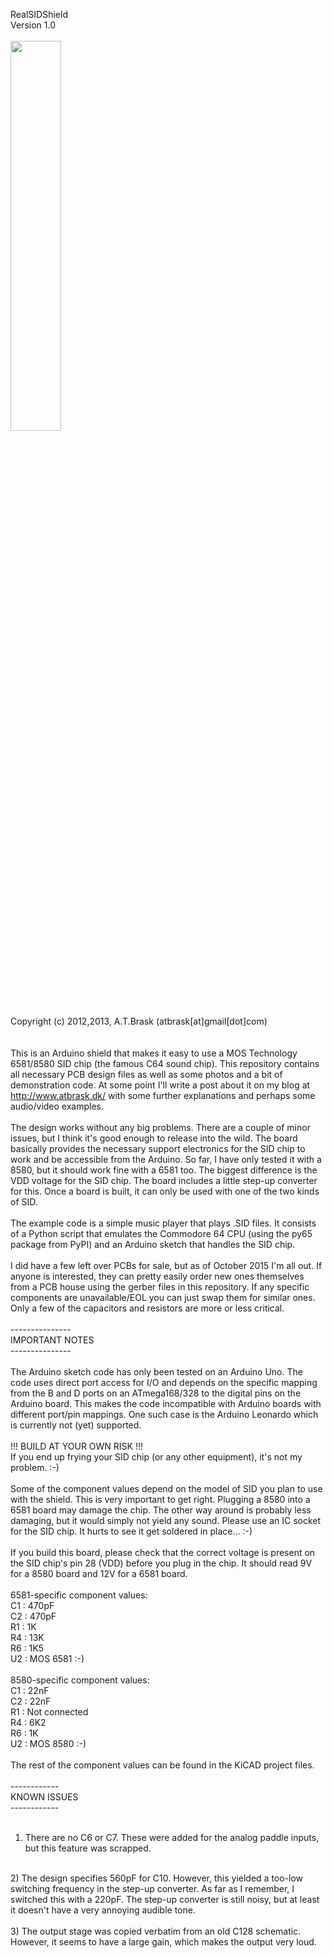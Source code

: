 RealSIDShield<br/>
Version 1.0<br/>
<br/>
<img src="https://github.com/pappavis/EasyLab-retro-synth-Commodore-64/blob/master/RealSID%20shield/Pictures/Finished%20board%20mounted.JPG" width="40%" height="40%"><br/>
Copyright (c) 2012,2013, A.T.Brask (atbrask[at]gmail[dot]com)<br/>
<br/><br/>
This is an Arduino shield that makes it easy to use a MOS Technology 6581/8580 SID chip (the famous C64 sound chip). This repository contains all necessary PCB design files as well as some photos and a bit of demonstration code. At some point I'll write a post about it on my blog at http://www.atbrask.dk/ with some further explanations and perhaps some audio/video examples.<br/>
<br/>
The design works without any big problems. There are a couple of minor issues, but I think it's good enough to release into the wild. The board basically provides the necessary support electronics for the SID chip to work and be accessible from the Arduino. So far, I have only tested it with a 8580, but it should work fine with a 6581 too. The biggest difference is the VDD voltage for the SID chip. The board includes a little step-up converter for this. Once a board is built, it can only be used with one of the two kinds of SID.<br/>
<br/>
The example code is a simple music player that plays .SID files. It consists of a Python script that emulates the Commodore 64 CPU (using the py65 package from PyPI) and an Arduino sketch that handles the SID chip.<br/>
<br/>
I did have a few left over PCBs for sale, but as of October 2015 I'm all out. If anyone is interested, they can pretty easily order new ones themselves from a PCB house using the gerber files in this repository. If any specific components are unavailable/EOL you can just swap them for similar ones. Only a few of the capacitors and resistors are more or less critical.<br/>
<br/>
---------------<br/>
IMPORTANT NOTES<br/>
---------------<br/>
<br/>
The Arduino sketch code has only been tested on an Arduino Uno. The code uses direct port access for I/O and depends on the specific mapping from the B and D ports on an ATmega168/328 to the digital pins on the Arduino board. This makes the code incompatible with Arduino boards with different port/pin mappings. One such case is the Arduino Leonardo which is currently not (yet) supported.<br/>
<br/>
!!! BUILD AT YOUR OWN RISK !!!<br/>
If you end up frying your SID chip (or any other equipment), it's not my problem. :-)<br/>
<br/>
Some of the component values depend on the model of SID you plan to use with the shield. This is very important to get right. Plugging a 8580 into a 6581 board may damage the chip. The other way around is probably less damaging, but it would simply not yield any sound. Please use an IC socket for the SID chip. It hurts to see it get soldered in place... :-)<br/>
<br/>
If you build this board, please check that the correct voltage is present on the SID chip's pin 28 (VDD) before you plug in the chip. It should read 9V for a 8580 board and 12V for a 6581 board.<br/>
<br/>
6581-specific component values:<br/>
C1 : 470pF<br/>
C2 : 470pF<br/>
R1 : 1K<br/>
R4 : 13K<br/>
R6 : 1K5<br/>
U2 : MOS 6581 :-)<br/>
<br/>
8580-specific component values:<br/>
C1 : 22nF<br/>
C2 : 22nF<br/>
R1 : Not connected<br/>
R4 : 6K2<br/>
R6 : 1K<br/>
U2 : MOS 8580 :-)<br/>
<br/>
The rest of the component values can be found in the KiCAD project files.<br/>
<br/>
------------<br/>
KNOWN ISSUES<br/>
------------<br/>
<br/>
1) There are no C6 or C7. These were added for the analog paddle inputs, but this feature was scrapped.<br/>
<br/>
2) The design specifies 560pF for C10. However, this yielded a too-low switching frequency in the step-up converter. As far as I remember, I switched this with a 220pF. The step-up converter is still noisy, but at least it doesn't have a very annoying audible tone.<br/>
<br/>
3) The output stage was copied verbatim from an old C128 schematic. However, it seems to have a large gain, which makes the output very loud.<br/>
<br/>
